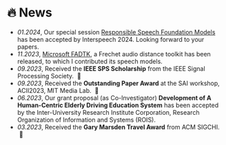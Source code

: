 # 🔥 News
- *01.2024*, Our special session [Responsible Speech Foundation Models](https://sites.google.com/view/responsiblespeech/) has been accepted by Interspeech 2024. Looking forward to your papers.
- *11.2023*, [Microsoft FADTK](https://github.com/microsoft/fadtk), a Frechet audio distance toolkit has been released, to which I contributed its speech models.
- *09.2023*, Received the **IEEE SPS Scholarship** from the IEEE Signal Processing Society. &nbsp;🎉
- *09.2023*, Received the **Outstanding Paper Award** at the SAI workshop, ACII2023, MIT Media Lab. &nbsp;🎉
- *06.2023*, Our grant proposal (as Co-Investigator) **Development of A Human-Centric Elderly Driving Education System** has been accepted by the Inter-University Research Institute Corporation, Research Organization of Information and Systems (ROIS).
- *03.2023*, Received the **Gary Marsden Travel Award** from ACM SIGCHI. &nbsp;🎉